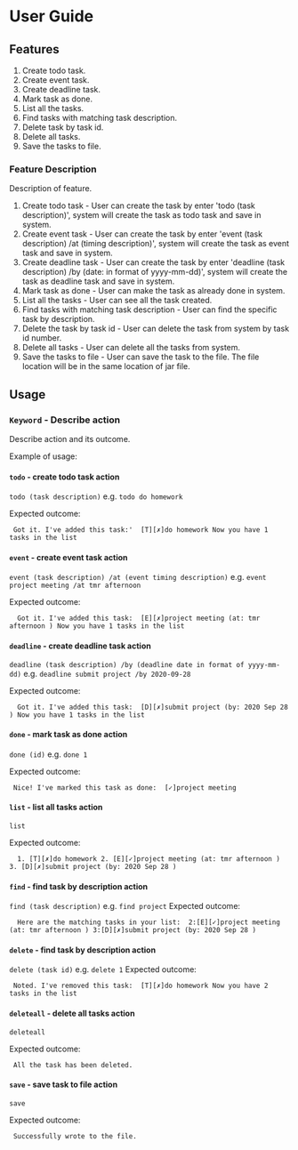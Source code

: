 # User Guide

## Features 
1. Create todo task.
2. Create event task.
3. Create deadline task.
4. Mark task as done.
5. List all the tasks.
6. Find tasks with matching task description.
7. Delete task by task id.
8. Delete all tasks.
9. Save the tasks to file.

### Feature Description 
Description of feature.

1. Create todo task - User can create the task by enter 'todo (task description)', system will create the task as
todo task and save in system.
2. Create event task - User can create the task by enter 'event (task description) /at (timing description)', system will create the task as
event task and save in system.
3. Create deadline task - User can create the task by enter 'deadline (task description) /by (date: in format of yyyy-mm-dd)', system will create the task as
deadline task and save in system.
4. Mark task as done - User can make the task as already done in system.
5. List all the tasks - User can see all the task created.
6. Find tasks with matching task description - User can find the specific task by description.
7. Delete the task by task id - User can delete the task from system by task id number.
8. Delete all tasks - User can delete all the tasks from system.
9. Save the tasks to file - User can save the task to the file. The file location will be in the same location of jar file.


## Usage

### `Keyword` - Describe action

Describe action and its outcome.

Example of usage: 

#### `todo` - create todo task action
`todo (task description)`
e.g. `todo do homework`

Expected outcome:

` Got it. I've added this task:' 
 [T][✗]do homework
  Now you have 1 tasks in the list`
  
 #### `event` - create event task action
 `event (task description) /at (event timing description)`
 e.g. `event project meeting /at tmr afternoon`
 
 Expected outcome:
 
 `  Got it. I've added this task: 
   [E][✗]project meeting (at: tmr afternoon )
   Now you have 1 tasks in the list`

 #### `deadline` - create deadline task action
 `deadline (task description) /by (deadline date in format of yyyy-mm-dd)`
 e.g. `deadline submit project /by 2020-09-28`
 
 Expected outcome:
 
 `  Got it. I've added this task: 
   [D][✗]submit project (by: 2020 Sep 28 )
   Now you have 1 tasks in the list`

 #### `done` - mark task as done action
 `done (id)`
 e.g. `done 1`
 
 Expected outcome:
 
 `  Nice! I've marked this task as done: 
    [✓]project meeting `
    
 #### `list` - list all tasks action
 `list`
 
 Expected outcome:
 
 `  1. [T][✗]do homework
    2. [E][✓]project meeting (at: tmr afternoon )
    3. [D][✗]submit project (by: 2020 Sep 28 )`
    
 #### `find` - find task by description action
 `find (task description)`
  e.g. `find project`
 Expected outcome:
 
 `  Here are the matching tasks in your list: 
   2:[E][✓]project meeting (at: tmr afternoon )
   3:[D][✗]submit project (by: 2020 Sep 28 )`

 #### `delete` - find task by description action
 `delete (task id)`
  e.g. `delete 1`
 Expected outcome:
 
 ` Noted. I've removed this task: 
  [T][✗]do homework
   Now you have 2 tasks in the list`
   
 #### `deleteall` - delete all tasks action
 `deleteall`
 
 Expected outcome:
 
 ` All the task has been deleted.`

 #### `save` - save task to file action
 `save`
 
 Expected outcome:
 
 ` Successfully wrote to the file.`